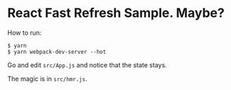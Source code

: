 # React Fast Refresh Sample. Maybe?

How to run:

```
$ yarn
$ yarn webpack-dev-server --hot
```

Go and edit `src/App.js` and notice that the state stays.

The magic is in `src/hmr.js`.
